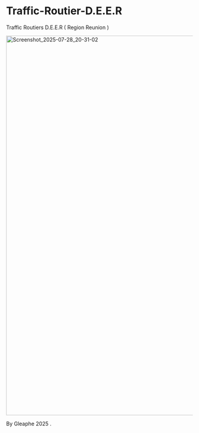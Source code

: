# Traffic-Routier-D.E.E.R
Traffic Routiers D.E.E.R ( Region Reunion ) 


<img width="1280" height="1024" alt="Screenshot_2025-07-28_20-31-02" src="https://github.com/user-attachments/assets/90c768cc-9675-40ae-b1fc-71f9b4dfd4a0" />


By Gleaphe 2025 . 
